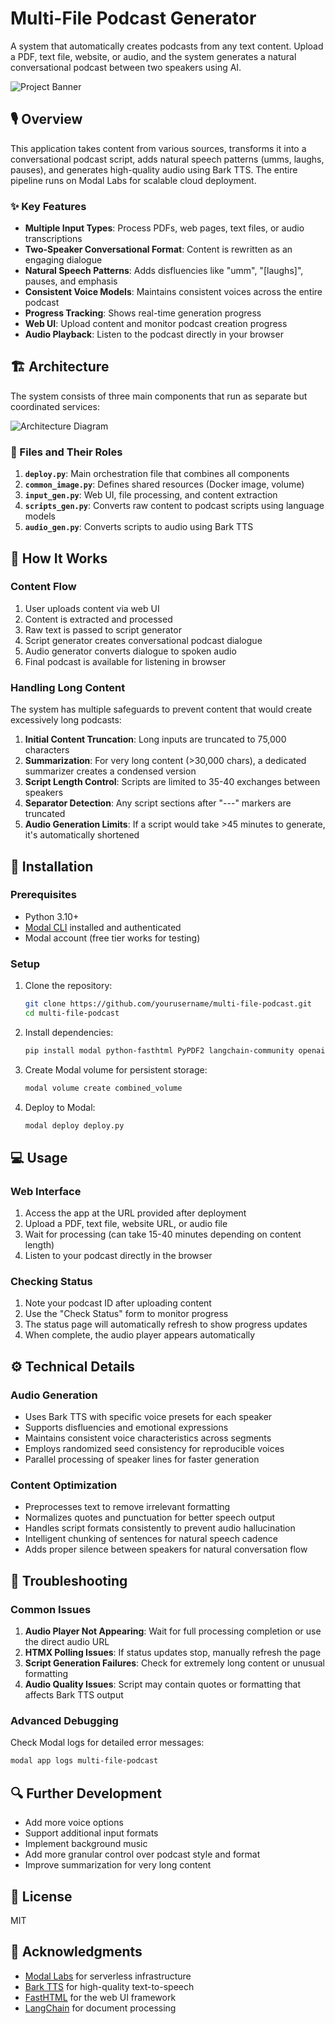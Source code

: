 # Multi-File Podcast Generator

A system that automatically creates podcasts from any text content. Upload a PDF, text file, website, or audio, and the system generates a natural conversational podcast between two speakers using AI.

![Project Banner](https://user-images.githubusercontent.com/24665/171092805-b41286b2-be4a-4aab-9ee6-d604699cc507.png)

## 🎙️ Overview

This application takes content from various sources, transforms it into a conversational podcast script, adds natural speech patterns (umms, laughs, pauses), and generates high-quality audio using Bark TTS. The entire pipeline runs on Modal Labs for scalable cloud deployment.

### ✨ Key Features

- **Multiple Input Types**: Process PDFs, web pages, text files, or audio transcriptions
- **Two-Speaker Conversational Format**: Content is rewritten as an engaging dialogue
- **Natural Speech Patterns**: Adds disfluencies like "umm", "[laughs]", pauses, and emphasis
- **Consistent Voice Models**: Maintains consistent voices across the entire podcast
- **Progress Tracking**: Shows real-time generation progress
- **Web UI**: Upload content and monitor podcast creation progress
- **Audio Playback**: Listen to the podcast directly in your browser

## 🏗️ Architecture

The system consists of three main components that run as separate but coordinated services:

![Architecture Diagram](https://mermaid.ink/img/pako:eNp1ksFugzAMhl_F8mknELQD0xxWTduke6_LxSResDCJcMxAFfDuS0qlTZtmLlb8-f_tOD5jVVvOKOKyahcMC5D3Ld9YrZ8Fp3qAT92C4VRs9QYyaEwF-QPk13lYPCxPe6lMBQ7GE95lJzFNx9PGX5YBXIcAb91QO7C9AxoNfCZqe9LKuQZ_WLmzDlQDM6q-lUkyvFVgWd0ZaNdgCr6D99jj3eBXLWhr8UR8XrUq6X1kNVyP7GJwqtZ9r2tQw3y0PQEukf46v3r7_5aB1JIgxVHkJ6fcGKV-n4Zw2G3ZUotwA7iG9a4u4ORfA8xdxBvWtRU8ioC_y06hNiU4qbgI8mU2_24gLFGEvPpxzCJeN-B-OG9UwDdcH3gki4LLKJDJe54t4ji9Szc0jeLNQ0h9GBzZSHO99xlgDzdcUq8?type=png)

### 📁 Files and Their Roles

1. **`deploy.py`**: Main orchestration file that combines all components
2. **`common_image.py`**: Defines shared resources (Docker image, volume)
3. **`input_gen.py`**: Web UI, file processing, and content extraction
4. **`scripts_gen.py`**: Converts raw content to podcast scripts using language models
5. **`audio_gen.py`**: Converts scripts to audio using Bark TTS

## 🔄 How It Works

### Content Flow

1. User uploads content via web UI
2. Content is extracted and processed
3. Raw text is passed to script generator
4. Script generator creates conversational podcast dialogue
5. Audio generator converts dialogue to spoken audio
6. Final podcast is available for listening in browser

### Handling Long Content

The system has multiple safeguards to prevent content that would create excessively long podcasts:

1. **Initial Content Truncation**: Long inputs are truncated to 75,000 characters
2. **Summarization**: For very long content (>30,000 chars), a dedicated summarizer creates a condensed version
3. **Script Length Control**: Scripts are limited to 35-40 exchanges between speakers
4. **Separator Detection**: Any script sections after "---" markers are truncated
5. **Audio Generation Limits**: If a script would take >45 minutes to generate, it's automatically shortened

## 🚀 Installation

### Prerequisites

- Python 3.10+
- [Modal CLI](https://modal.com/docs/guide/cli-reference) installed and authenticated
- Modal account (free tier works for testing)

### Setup

1. Clone the repository:
   ```bash
   git clone https://github.com/yourusername/multi-file-podcast.git
   cd multi-file-podcast
   ```

2. Install dependencies:
   ```bash
   pip install modal python-fasthtml PyPDF2 langchain-community openai-whisper 
   ```

3. Create Modal volume for persistent storage:
   ```bash
   modal volume create combined_volume
   ```

4. Deploy to Modal:
   ```bash
   modal deploy deploy.py
   ```

## 💻 Usage

### Web Interface

1. Access the app at the URL provided after deployment
2. Upload a PDF, text file, website URL, or audio file
3. Wait for processing (can take 15-40 minutes depending on content length)
4. Listen to your podcast directly in the browser

### Checking Status

1. Note your podcast ID after uploading content
2. Use the "Check Status" form to monitor progress
3. The status page will automatically refresh to show progress updates
4. When complete, the audio player appears automatically

## ⚙️ Technical Details

### Audio Generation

- Uses Bark TTS with specific voice presets for each speaker
- Supports disfluencies and emotional expressions
- Maintains consistent voice characteristics across segments
- Employs randomized seed consistency for reproducible voices
- Parallel processing of speaker lines for faster generation

### Content Optimization

- Preprocesses text to remove irrelevant formatting
- Normalizes quotes and punctuation for better speech output
- Handles script formats consistently to prevent audio hallucination
- Intelligent chunking of sentences for natural speech cadence
- Adds proper silence between speakers for natural conversation flow

## 🔧 Troubleshooting

### Common Issues

1. **Audio Player Not Appearing**: Wait for full processing completion or use the direct audio URL
2. **HTMX Polling Issues**: If status updates stop, manually refresh the page
3. **Script Generation Failures**: Check for extremely long content or unusual formatting
4. **Audio Quality Issues**: Script may contain quotes or formatting that affects Bark TTS output

### Advanced Debugging

Check Modal logs for detailed error messages:
```bash
modal app logs multi-file-podcast
```

## 🔍 Further Development

- Add more voice options
- Support additional input formats
- Implement background music
- Add more granular control over podcast style and format
- Improve summarization for very long content

## 📄 License

MIT

## 🙏 Acknowledgments

- [Modal Labs](https://modal.com) for serverless infrastructure
- [Bark TTS](https://github.com/suno-ai/bark) for high-quality text-to-speech
- [FastHTML](https://github.com/fastai/fasthtml) for the web UI framework
- [LangChain](https://github.com/langchain-ai/langchain) for document processing
